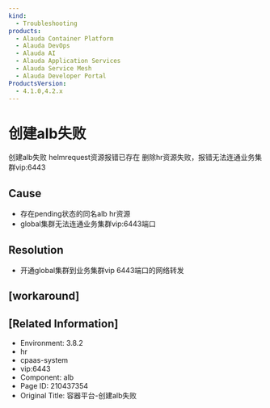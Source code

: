 ```yaml
---
kind:
  - Troubleshooting
products:
  - Alauda Container Platform
  - Alauda DevOps
  - Alauda AI
  - Alauda Application Services
  - Alauda Service Mesh
  - Alauda Developer Portal
ProductsVersion:
  - 4.1.0,4.2.x
---
```

<!-- A type of document that involves encountering a fault, diagnosing it, performing root cause analysis, and providing solutions. -->

# 创建alb失败

创建alb失败 helmrequest资源报错已存在 删除hr资源失败，报错无法连通业务集群vip:6443

## Cause
- 存在pending状态的同名alb hr资源
- global集群无法连通业务集群vip:6443端口

## Resolution
- 开通global集群到业务集群vip 6443端口的网络转发

## [workaround]

## [Related Information]
- Environment: 3.8.2
- hr
- cpaas-system
- vip:6443
- Component: alb
- Page ID: 210437354
- Original Title: 容器平台-创建alb失败
